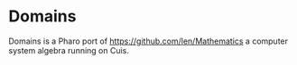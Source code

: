 # Domains
Domains is a Pharo port of https://github.com/len/Mathematics a computer system algebra running on Cuis.
